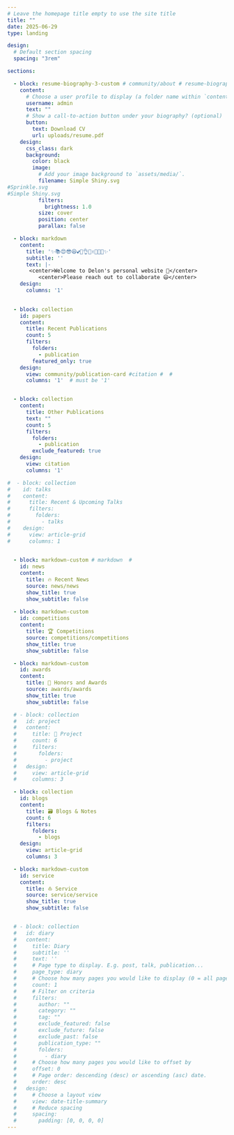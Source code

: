 ```yaml
---
# Leave the homepage title empty to use the site title
title: ""
date: 2025-06-29
type: landing

design:
  # Default section spacing
  spacing: "3rem"

sections:

  - block: resume-biography-3-custom # community/about # resume-biography-3
    content:
      # Choose a user profile to display (a folder name within `content/authors/`)
      username: admin
      text: ""
      # Show a call-to-action button under your biography? (optional)
      button:
        text: Download CV
        url: uploads/resume.pdf
    design:
      css_class: dark
      background:
        color: black
        image:
          # Add your image background to `assets/media/`.
          filename: Simple Shiny.svg
#Sprinkle.svg
#Simple Shiny.svg
          filters:
            brightness: 1.0
          size: cover
          position: center
          parallax: false

  - block: markdown
    content:
      title: '✨📚😍😎😆💕💖👌🤞✌🐱‍🏍👀✨'
      subtitle: ''
      text: |-
       <center>Welcome to Delon's personal website 👋</center>
          <center>Please reach out to collaborate 😃</center>
    design:
      columns: '1'
  

  - block: collection
    id: papers
    content:
      title: Recent Publications
      count: 5
      filters:
        folders:
          - publication
        featured_only: true
    design:
      view: community/publication-card #citation #  # 
      columns: '1'  # must be '1'


  - block: collection
    content:
      title: Other Publications
      text: ""
      count: 5
      filters:
        folders:
          - publication
        exclude_featured: true
    design: 
      view: citation
      columns: '1'

#  - block: collection
#    id: talks
#    content:
#      title: Recent & Upcoming Talks
#      filters:
#        folders:
#          - talks
#    design:
#      view: article-grid
#      columns: 1
  

  - block: markdown-custom # markdown  #   
    id: news
    content:
      title: 🔥 Recent News
      source: news/news
      show_title: true
      show_subtitle: false
  
  - block: markdown-custom
    id: competitions
    content:
      title: 🏆 Competitions
      source: competitions/competitions
      show_title: true
      show_subtitle: false

  - block: markdown-custom
    id: awards
    content:
      title: 🏅 Honors and Awards
      source: awards/awards
      show_title: true
      show_subtitle: false

  # - block: collection
  #   id: project
  #   content:
  #     title: 🧱 Project
  #     count: 6
  #     filters:
  #       folders:
  #         - project
  #   design:
  #     view: article-grid
  #     columns: 3

  - block: collection
    id: blogs
    content:
      title: 🗃 Blogs & Notes
      count: 6
      filters:
        folders:
          - blogs
    design:
      view: article-grid
      columns: 3

  - block: markdown-custom
    id: service
    content:
      title: ⛵ Service
      source: service/service
      show_title: true
      show_subtitle: false


  # - block: collection
  #   id: diary
  #   content:
  #     title: Diary
  #     subtitle: ''
  #     text: ''
  #     # Page type to display. E.g. post, talk, publication...
  #     page_type: diary
  #     # Choose how many pages you would like to display (0 = all pages)
  #     count: 1
  #     # Filter on criteria
  #     filters:
  #       author: ""
  #       category: ""
  #       tag: ""
  #       exclude_featured: false
  #       exclude_future: false
  #       exclude_past: false
  #       publication_type: ""
  #       folders:
  #         - diary
  #     # Choose how many pages you would like to offset by
  #     offset: 0
  #     # Page order: descending (desc) or ascending (asc) date.
  #     order: desc
  #   design:
  #     # Choose a layout view
  #     view: date-title-summary
  #     # Reduce spacing
  #     spacing:
  #       padding: [0, 0, 0, 0]
---
```










